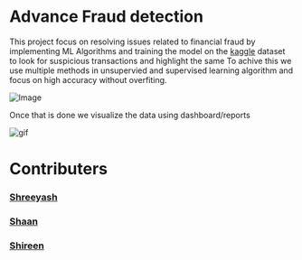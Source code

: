 # Advance Fraud detection 

This project focus on resolving issues related to financial fraud by implementing ML Algorithms and training the model on the [kaggle](https://www.kaggle.com/datasets/sriharshaeedala/financial-fraud-detection-dataset) dataset to look for suspicious transactions and highlight
the same To achive this we use multiple methods in unsupervied and supervised learning algorithm and focus on high accuracy without overfiting. 

![Image](https://github.com/user-attachments/assets/4862c463-852b-4abf-94ec-e497d38defef)



Once that is done we visualize the data using dashboard/reports



![gif](https://github.com/shreeafk/Advance_FFD/blob/main/Advance_FFD/extras/Sequence%2001.gif)



# Contributers 
### [Shreeyash](https://www.linkedin.com/in/dataanalyst101/)
### [Shaan](https://www.linkedin.com/in/mohammed-shaan-a-r-6b1208201)
### [Shireen](https://www.linkedin.com/in/shireen-sadhik-287130271)












